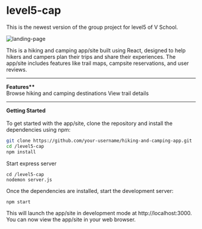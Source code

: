 # level5-cap

This is the newest version of the group project for level5 of V School.

![landing-page](https://user-images.githubusercontent.com/66086245/235968538-62c2c978-e624-4e41-8837-00700111c64a.jpeg)

This is a hiking and camping app/site built using React, designed to help hikers and campers plan their trips and share their experiences. The app/site includes features like trail maps, campsite reservations, and user reviews.
<hr>
<b>Features**</b><br>
Browse hiking and camping destinations
View trail details

<hr>
<b>Getting Started</b><br><br>
To get started with the app/site, clone the repository and install the dependencies using npm:<br>

```bash
git clone https://github.com/your-username/hiking-and-camping-app.git
cd /level5-cap
npm install
```


Start express server

```node
cd /level5-cap    
nodemon server.js
```

Once the dependencies are installed, start the development server:

```node
npm start
```


This will launch the app/site in development mode at http://localhost:3000. You can now view the app/site in your web browser.
